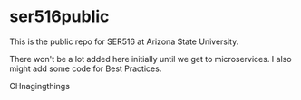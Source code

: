 # ser516public
This is the public repo for SER516 at Arizona State University.

There won't be a lot added here initially until we get to microservices.
I also might add some code for Best Practices.

CHnagingthings
